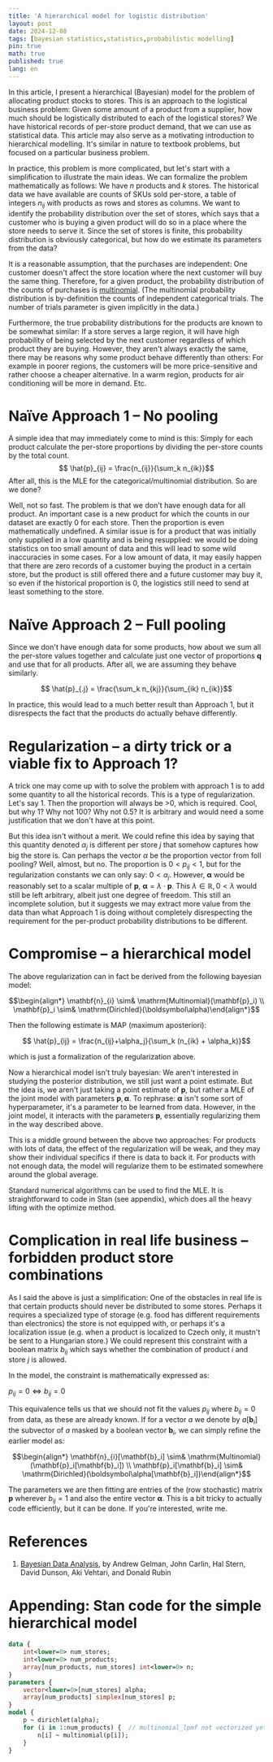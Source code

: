 ```yaml
---
title: 'A hierarchical model for logistic distribution'
layout: post
date: 2024-12-08
tags: [bayesian statistics,statistics,probabilistic modelling]
pin: true
math: true
published: true
lang: en
---
```

<script>
window.MathJax = {
  loader: {load: ['[tex]/boldsymbol']},
  tex: {packages: {'[+]': ['boldsymbol']}}
};
</script>

In this article, I present a hierarchical (Bayesian) model for the problem
of allocating product stocks to stores.
This is an approach to the logistical business problem:
Given some amount of a product from a supplier, how much should be logistically distributed to each of the logistical stores?
We have historical records of per-store product demand, that we can use as statistical data.
This article may also serve as a motivating introduction to hierarchical modelling.
It's similar in nature to textbook problems, but focused on a particular business problem.

In practice, this problem is more complicated, but let's start with a simplification to illustrate the main ideas.
We can formalize the problem mathematically as follows: We have $n$ products and $k$ stores.
The historical data we have available are counts of SKUs sold per-store, a
table of integers $n_{ij}$ with products as rows and stores as columns.
We want to identify the probability distribution over the set of stores,
which says that a customer who is buying a given product will do so in a place where the store needs to serve it.
Since the set of stores is finite, this probability distribution is obviously categorical, but how do we estimate its parameters from the data?

It is a reasonable assumption, that the purchases are independent:
One customer doesn't affect the store location where the next customer will buy the same thing.
Therefore, for a given product, the probability distribution of the counts of purchases is [multinomial](https://en.wikipedia.org/wiki/Multinomial_distribution). 
(The multinomial probability distribution is by-definition the counts of independent categorical trials. The number of trials parameter is given implicitly in the data.)

Furthermore, the true probability distributions for the products are known to be somewhat similar:
If a store serves a large region, it will have high probability of being selected by the next customer regardless of which product they are buying.
However, they aren't always exactly the same, there may be reasons why some product behave differently than others:
For example in poorer regions, the customers will be more price-sensitive and rather choose a cheaper alternative.
In a warm region, products for air conditioning will be more in demand. Etc.

# Naïve Approach 1 – No pooling
A simple idea that may immediately come to mind is this: 
Simply for each product calculate the per-store proportions by dividing the per-store counts by the total count.
$$ \hat{p}_{ij} = \frac{n_{ij}}{\sum_k n_{ik}}$$
After all, this is the MLE for the categorical/multinomial distribution. 
So are we done?

Well, not so fast. The problem is that we don't have enough data for all product.
An important case is a new product for which the counts in our dataset are exactly 0 for each store.
Then the proportion is even mathematically undefined. 
A similar issue is for a product that was initially only supplied in a low quantity and is being resupplied:
we would be doing statistics on too small amount of data and this will lead to some wild inaccuracies in some cases.
For a low amount of data, it may easily happen that there are zero records of a customer buying the product in a certain store,
but the product is still offered there and a future customer may buy it, so even if the historical proportion is 0,
the logistics still need to send at least something to the store.

# Naïve Approach 2 – Full pooling
Since we don't have enough data for some products, 
how about we sum all the per-store values together and calculate just one vector of proportions $\mathbf{q}$ and use that for all products.
After all, we are assuming they behave similarly.

$$ \hat{p}_{.j} = \frac{\sum_k n_{kj}}{\sum_{ik} n_{ik}}$$


In practice, this would lead to a much better result than Approach 1, 
but it disrespects the fact that the products do actually behave differently.
 
# Regularization – a dirty trick or a viable fix to Approach 1?
A trick one may come up with to solve the problem with approach 1 is to add some quantity
to all the historical records. This is a type of regularization. Let's say 1. 
Then the proportion will always be >0, which is required. Cool, but why 1? Why not 100? Why not 0.5?
It is arbitrary and would need a some justification that we don't have at this point.

But this idea isn't without a merit.
We could refine this idea by saying that this quantity denoted $\alpha_j$ is different per store $j$
that somehow captures how big the store is.
Can perhaps the vector $\alpha$ be the proportion vector from foll pooling?
Well, almost, but no.
The proportion is $0 < p_{ij} < 1$, but for the regularization constants we can only say: $0 < \alpha_j$.
However, $\boldsymbol\alpha$ would be reasonably set to a scalar multiple of $\mathbf{p}$, $\boldsymbol\alpha = \lambda \cdot \mathbf{p}$.
This $\lambda \in \mathbb{R}, 0 < \lambda$ would still be left arbitrary, albeit just one degree of freedom.
This still an incomplete solution,
but it suggests we may extract more value from the data than what Approach 1 is doing without completely disrespecting the requirement for the per-product probability distributions to be different. 

# Compromise – a hierarchical model
The above regularization can in fact be derived from the following bayesian model:

$$\begin{align*}
\mathbf{n}_{i} \sim& \mathrm{Multinomial}(\mathbf{p}_i) \\
\mathbf{p}_i \sim& \mathrm{Dirichled}(\boldsymbol\alpha)\end{align*}$$

Then the following estimate is MAP (maximum aposteriori):

$$ \hat{p}_{ij} = \frac{n_{ij}+\alpha_j}{\sum_k (n_{ik} + \alpha_k)}$$

which is just a formalization of the regularization above.

Now a hierarchical model isn't truly bayesian: We aren't interested in studying the posterior distribution,
we still just want a point estimate.
But the idea is, we aren't just taking a point estimate of $\mathbf{p}$, 
but rather a MLE of the joint model with parameters $\mathbf{p}, \boldsymbol\alpha$.
To rephrase: $\boldsymbol\alpha$ isn't some sort of hyperparameter, it's a parameter to be learned from data.
However, in the joint model, it interacts with the parameters $\mathbf{p}$, essentially regularizing them in the way described above.

This is a middle ground between the above two approaches: 
For products with lots of data, the effect of the regularization will be weak, and they may show their individual specifics if there is data to back it.
For products with not enough data, the model will regularize them to be estimated somewhere around the global average.

Standard numerical algorithms can be used to find the MLE. It is straightforward to code in Stan (see appendix), which does all the heavy lifting with the optimize method.


# Complication in real life business – forbidden product store combinations
As I said the above is just a simplification:
One of the obstacles in real life is that certain products should never be distributed to some stores.
Perhaps it requires a specialized type of storage (e.g. food has different requirements than electronics) 
the store is not equipped with,
or perhaps it's a localization issue (e.g. when a product is localized to Czech only, it mustn't be sent to a Hungarian store.)
We could represent this constraint with a boolean matrix $b_{ij}$ which says whether the combination of product $i$ and store $j$ is allowed.

In the model, the constraint is mathematically expressed as:

$p_{ij} = 0 \iff b_{ij} = 0$ 

This equivalence tells us that we should not fit the values $p_{ij}$ where $b_{ij}=0$ from
data, as these are already known.
If for a vector $a$ we denote by $a[\mathbf{b}_i]$ the subvector of $a$ masked by a boolean vector $\mathbf{b}_i$, we can simply refine the earlier model as:


$$\begin{align*}
\mathbf{n}_{i}[\mathbf{b}_i] \sim& \mathrm{Multinomial}(\mathbf{p}_i[\mathbf{b}_i]) \\
\mathbf{p}_i[\mathbf{b}_i] \sim& \mathrm{Dirichled}(\boldsymbol\alpha[\mathbf{b}_i])\end{align*}$$

The parameters we are then fitting are entries of the (row stochastic) matrix $\mathbf{p}$ wherever $b_{ij}=1$ and also the entire vector $\boldsymbol\alpha$.
This is a bit tricky to actually code efficiently, but it can be done.
If you're interested, write me. 

# References

1.  [Bayesian Data Analysis](https://sites.stat.columbia.edu/gelman/book/), by Andrew Gelman, John Carlin, Hal Stern, David Dunson, Aki Vehtari, and Donald Rubin

# Appending: Stan code for the simple hierarchical model

```stan
data {
    int<lower=0> num_stores;
    int<lower=0> num_products;
    array[num_products, num_stores] int<lower=0> n;
}
parameters {
    vector<lower=0>[num_stores] alpha;
    array[num_products] simplex[num_stores] p;
}
model {
    p ~ dirichlet(alpha);
    for (i in 1:num_products) {  // multinomial_lpmf not vectorized yet
        n[i] ~ multinomial(p[i]);
    }
}
```
